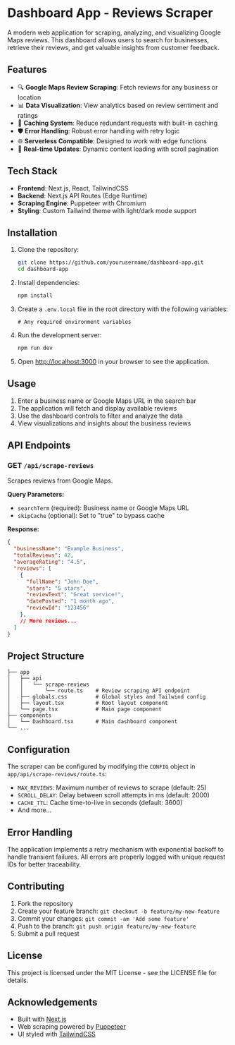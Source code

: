 # Dashboard App - Reviews Scraper

A modern web application for scraping, analyzing, and visualizing Google Maps reviews. This dashboard allows users to search for businesses, retrieve their reviews, and get valuable insights from customer feedback.

## Features

- 🔍 **Google Maps Review Scraping**: Fetch reviews for any business or location
- 📊 **Data Visualization**: View analytics based on review sentiment and ratings
- 💾 **Caching System**: Reduce redundant requests with built-in caching
- 🛡️ **Error Handling**: Robust error handling with retry logic
- 🌐 **Serverless Compatible**: Designed to work with edge functions
- 🔄 **Real-time Updates**: Dynamic content loading with scroll pagination

## Tech Stack

- **Frontend**: Next.js, React, TailwindCSS
- **Backend**: Next.js API Routes (Edge Runtime)
- **Scraping Engine**: Puppeteer with Chromium
- **Styling**: Custom Tailwind theme with light/dark mode support

## Installation

1. Clone the repository:
   ```bash
   git clone https://github.com/yourusername/dashboard-app.git
   cd dashboard-app
   ```

2. Install dependencies:
   ```bash
   npm install
   ```

3. Create a `.env.local` file in the root directory with the following variables:
   ```
   # Any required environment variables
   ```

4. Run the development server:
   ```bash
   npm run dev
   ```

5. Open [http://localhost:3000](http://localhost:3000) in your browser to see the application.

## Usage

1. Enter a business name or Google Maps URL in the search bar
2. The application will fetch and display available reviews
3. Use the dashboard controls to filter and analyze the data
4. View visualizations and insights about the business reviews

## API Endpoints

### GET `/api/scrape-reviews`

Scrapes reviews from Google Maps.

**Query Parameters:**
- `searchTerm` (required): Business name or Google Maps URL
- `skipCache` (optional): Set to "true" to bypass cache

**Response:**
```json
{
  "businessName": "Example Business",
  "totalReviews": 42,
  "averageRating": "4.5",
  "reviews": [
    {
      "fullName": "John Doe",
      "stars": "5 stars",
      "reviewText": "Great service!",
      "datePosted": "1 month ago",
      "reviewId": "123456"
    },
    // More reviews...
  ]
}
```

## Project Structure

```
├── app
│   ├── api
│   │   └── scrape-reviews
│   │       └── route.ts    # Review scraping API endpoint
│   ├── globals.css         # Global styles and Tailwind config
│   ├── layout.tsx          # Root layout component
│   └── page.tsx            # Main page component
├── components
│   └── Dashboard.tsx       # Main dashboard component
└── ...
```

## Configuration

The scraper can be configured by modifying the `CONFIG` object in `app/api/scrape-reviews/route.ts`:

- `MAX_REVIEWS`: Maximum number of reviews to scrape (default: 25)
- `SCROLL_DELAY`: Delay between scroll attempts in ms (default: 2000)
- `CACHE_TTL`: Cache time-to-live in seconds (default: 3600)
- And more...

## Error Handling

The application implements a retry mechanism with exponential backoff to handle transient failures. All errors are properly logged with unique request IDs for better traceability.

## Contributing

1. Fork the repository
2. Create your feature branch: `git checkout -b feature/my-new-feature`
3. Commit your changes: `git commit -am 'Add some feature'`
4. Push to the branch: `git push origin feature/my-new-feature`
5. Submit a pull request

## License

This project is licensed under the MIT License - see the LICENSE file for details.

## Acknowledgements

- Built with [Next.js](https://nextjs.org/)
- Web scraping powered by [Puppeteer](https://pptr.dev/)
- UI styled with [TailwindCSS](https://tailwindcss.com/)